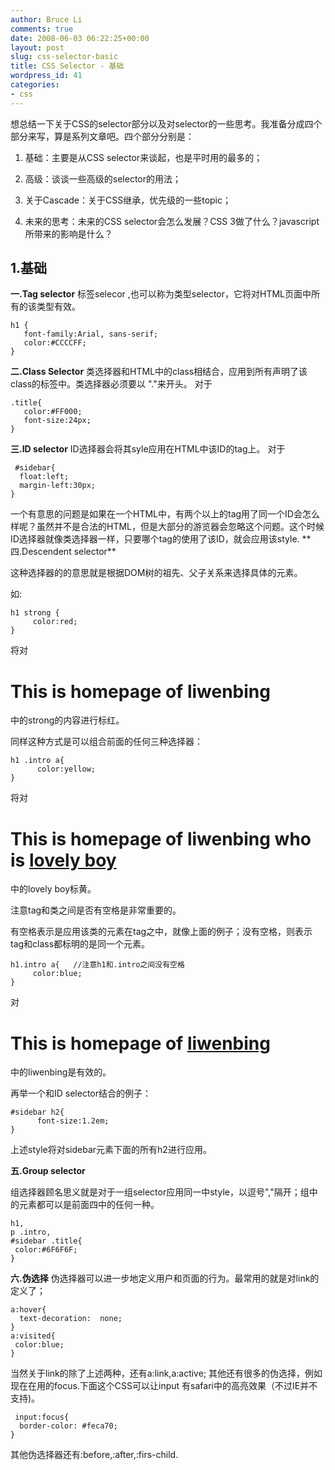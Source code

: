 ```yaml
---
author: Bruce Li
comments: true
date: 2008-06-03 06:22:25+00:00
layout: post
slug: css-selector-basic
title: CSS Selector - 基础
wordpress_id: 41
categories:
- css
---
```


想总结一下关于CSS的selector部分以及对selector的一些思考。我准备分成四个部分来写，算是系列文章吧。四个部分分别是：



	
  1. 基础：主要是从CSS selector来谈起，也是平时用的最多的；

	
  2. 高级：谈谈一些高级的selector的用法；

	
  3. 关于Cascade：关于CSS继承，优先级的一些topic；

	
  4. 未来的思考：未来的CSS selector会怎么发展？CSS 3做了什么？javascript所带来的影响是什么？




## 1.基础


**一.Tag selector**
标签selecor ,也可以称为类型selector，它将对HTML页面中所有的该类型有效。

    
    
    h1 {
       font-family:Arial, sans-serif;
       color:#CCCCFF;
    }


**二.Class Selector**
类选择器和HTML中的class相结合，应用到所有声明了该class的标签中。类选择器必须要以 "."来开头。
对于

    
    
    .title{
       color:#FF000;
       font-size:24px;
    }


**三.ID selector**
ID选择器会将其syle应用在HTML中该ID的tag上。
对于

    
    
     #sidebar{
      float:left;
      margin-left:30px;
    }


一个有意思的问题是如果在一个HTML中，有两个以上的tag用了同一个ID会怎么样呢？虽然并不是合法的HTML，但是大部分的游览器会忽略这个问题。这个时候ID选择器就像类选择器一样，只要哪个tag的使用了该ID，就会应用该style.
** 四.Descendent selector**

这种选择器的的意思就是根据DOM树的祖先、父子关系来选择具体的元素。

如:

    
    
    h1 strong {
         color:red;
    }


将对<h1> This is homepage of <strong>liwenbing</strong></h1>中的strong的内容进行标红。

同样这种方式是可以组合前面的任何三种选择器：

    
    
    h1 .intro a{
          color:yellow;
    }


将对<h1> This is homepage of <strong >liwenbing   </strong> who is <span class="intro"><a href="#">lovely boy</a></span></h1>中的lovely boy标黄。

注意tag和类之间是否有空格是非常重要的。

有空格表示是应用该类的元素在tag之中，就像上面的例子；没有空格，则表示tag和class都标明的是同一个元素。

    
    
    h1.intro a{   //注意h1和.intro之间没有空格
         color:blue;
    }


对<h1 class="intro">This is homepage of <a href="#" >liwenbing </a></h1>中的liwenbing是有效的。

再举一个和ID selector结合的例子：

    
    
    #sidebar h2{
          font-size:1.2em;
    }


上述style将对sidebar元素下面的所有h2进行应用。

**五.Group selector**

组选择器顾名思义就是对于一组selector应用同一中style，以逗号","隔开；组中的元素都可以是前面四中的任何一种。

    
    
    h1,
    p .intro,
    #sidebar .title{
     color:#6F6F6F;
    }


**六.伪选择**
伪选择器可以进一步地定义用户和页面的行为。最常用的就是对link的定义了；

    
    
    a:hover{
      text-decoration:  none;
    }
    a:visited{
     color:blue;
    }


当然关于link的除了上述两种，还有a:link,a:active;
其他还有很多的伪选择，例如现在在用的focus.下面这个CSS可以让input 有safari中的高亮效果（不过IE并不支持)。

    
    
     input:focus{
      border-color: #feca70;
    }


其他伪选择器还有:before,:after,:firs-child.
